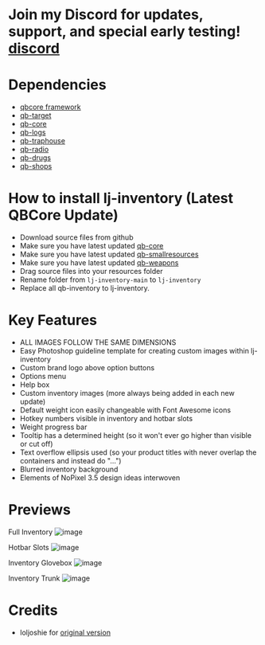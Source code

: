 # Join my Discord for updates, support, and special early testing! [discord](https://discord.gg/uWJ2x5tJuR)

# Dependencies
* [qbcore framework](https://github.com/qbcore-framework)
* [qb-target](https://github.com/BerkieBb/qb-target)
* [qb-core](https://github.com/qbcore-framework/qb-core)
* [qb-logs](https://github.com/qbcore-framework/qb-logs)
* [qb-traphouse](https://github.com/qbcore-framework/qb-traphouse)
* [qb-radio](https://github.com/qbcore-framework/qb-radio)
* [qb-drugs](https://github.com/qbcore-framework/qb-drugs)
* [qb-shops](https://github.com/qbcore-framework/qb-shops)

# How to install lj-inventory (Latest QBCore Update)
* Download source files from github
* Make sure you have latest updated [qb-core](https://github.com/qbcore-framework/qb-core)
* Make sure you have latest updated [qb-smallresources](https://github.com/qbcore-framework/qb-smallresources)
* Make sure you have latest updated [qb-weapons](https://github.com/qbcore-framework/qb-weapons)
* Drag source files into your resources folder
* Rename folder from `lj-inventory-main` to `lj-inventory`
* Replace all qb-inventory to lj-inventory. 

# Key Features
* ALL IMAGES FOLLOW THE SAME DIMENSIONS
* Easy Photoshop guideline template for creating custom images within lj-inventory
* Custom brand logo above option buttons
* Options menu
* Help box 
* Custom inventory images (more always being added in each new update)
* Default weight icon easily changeable with Font Awesome icons
* Hotkey numbers visible in inventory and hotbar slots
* Weight progress bar
* Tooltip has a determined height (so it won't ever go higher than visible or cut off)
* Text overflow ellipsis used (so your product titles with never overlap the containers and instead do "...")
* Blurred inventory background
* Elements of NoPixel 3.5 design ideas interwoven
#

# Previews
Full Inventory
![image](https://user-images.githubusercontent.com/88847062/191053198-aad79b63-1233-4af3-8333-b992084be1ef.png)

Hotbar Slots
![image](https://user-images.githubusercontent.com/88847062/191053275-7bc7e6bf-5c98-48a8-af92-b6520b6b17b6.png)

Inventory Glovebox
![image](https://user-images.githubusercontent.com/88847062/191053425-85d145c1-a8b8-49ea-af1f-b563b9e47ffc.png)

Inventory Trunk
![image](https://user-images.githubusercontent.com/88847062/191053549-719541b3-eec8-4ce6-93d1-f12e5478f11e.png)



# Credits
* loljoshie for [original version](https://github.com/loljoshie/lj-inventory)

